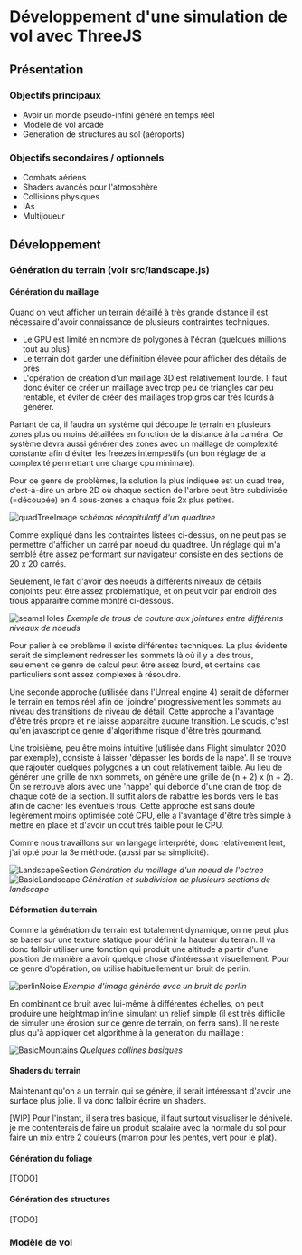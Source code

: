 # Développement d'une simulation de vol avec ThreeJS

## Présentation

### Objectifs principaux

- Avoir un monde pseudo-infini généré en temps réel
- Modèle de vol arcade
- Generation de structures au sol (aéroports)

### Objectifs secondaires / optionnels

- Combats aériens
- Shaders avancés pour l'atmosphère
- Collisions physiques 
- IAs
- Multijoueur

## Développement

### Génération du terrain (voir src/landscape.js)

#### Génération du maillage

Quand on veut afficher un terrain détaillé à très grande distance il est nécessaire d'avoir connaissance de plusieurs contraintes techniques.
- Le GPU est limité en nombre de polygones à l'écran (quelques millions tout au plus)
- Le terrain doit garder une définition élevée pour afficher des détails de près
- L'opération de création d'un maillage 3D est relativement lourde. Il faut donc éviter de créer un maillage avec trop peu de triangles car peu rentable, et éviter de créer des maillages trop gros car très lourds à générer.

Partant de ca, il faudra un système qui découpe le terrain en plusieurs zones plus ou moins détaillées en fonction de la distance à la caméra. Ce système devra aussi générer des zones avec un maillage de complexité constante afin d'éviter les freezes intempestifs (un bon réglage de la complexité permettant une charge cpu minimale).

Pour ce genre de problèmes, la solution la plus indiquée est un quad tree, c'est-à-dire un arbre 2D où chaque section de l'arbre peut être subdivisée (=découpée) en 4 sous-zones a chaque fois 2x plus petites.

![quadTreeImage](./documentation/quatrees.png) *schémas récapitulatif d'un quadtree*

Comme expliqué dans les contraintes listées ci-dessus, on ne peut pas se permettre d'afficher un carré par noeud du quadtree. Un réglage qui m'a semblé être assez performant sur navigateur consiste en des sections de 20 x 20 carrés.

Seulement, le fait d'avoir des noeuds à différents niveaux de détails conjoints peut être assez problématique, et on peut voir par endroit des trous apparaitre comme montré ci-dessous.

![seamsHoles](./documentation/seamsHoles.png) *Exemple de trous de couture aux jointures entre différents niveaux de noeuds*

Pour palier à ce problème il existe différentes techniques. La plus évidente serait de simplement redresser les sommets là où il y a des trous, seulement ce genre de calcul peut être assez lourd, et certains cas particuliers sont assez complexes à résoudre.

Une seconde approche (utilisée dans l'Unreal engine 4) serait de déformer le terrain en temps réel afin de 'joindre' progressivement les sommets au niveau des transitions de niveau de détail. Cette approche a l'avantage d'être très propre et ne laisse apparaitre aucune transition. Le soucis, c'est qu'en javascript ce genre d'algorithme risque d'être très gourmand.

Une troisième, peu être moins intuitive (utilisée dans Flight simulator 2020 par exemple), consiste à laisser 'dépasser les bords de la nape'.
Il se trouve que rajouter quelques polygones a un cout relativement faible. Au lieu de générer une grille de nxn sommets, on génère une grille de (n + 2) x (n + 2).
On se retrouve alors avec une 'nappe' qui déborde d'une cran de trop de chaque coté de la section. Il suffit alors de rabattre les bords vers le bas afin de cacher les éventuels trous. Cette approche est sans doute légèrement moins optimisée coté CPU, elle a l'avantage d'être très simple à mettre en place et d'avoir un cout très faible pour le CPU.


Comme nous travaillons sur un langage interprété, donc relativement lent, j'ai opté pour la 3e méthode. (aussi par sa simplicité).

![LandscapeSection](./documentation/GeneratedSection.png) *Génération du maillage d'un noeud de l'octree*
![BasicLandscape](./documentation/GenerateLandscapeBase.png) *Génération et subdivision de plusieurs sections de landscape*

#### Déformation du terrain

Comme la génération du terrain est totalement dynamique, on ne peut plus se baser sur une texture statique pour définir la hauteur du terrain. Il va donc falloir utiliser une fonction qui produit une altitude a partir d'une position de manière a avoir quelque chose d'intéressant visuellement.
Pour ce genre d'opération, on utilise habituellement un bruit de perlin.

![perlinNoise](https://upload.wikimedia.org/wikipedia/commons/d/da/Perlin_noise.jpg) *Exemple d'image générée avec un bruit de perlin*

En combinant ce bruit avec lui-même à différentes échelles, on peut produire une heightmap infinie simulant un relief simple (il est très difficile de simuler une érosion sur ce genre de terrain, on ferra sans).
Il ne reste plus qu'à appliquer cet algorithme à la generation du maillage :

![BasicMountains](./documentation/Altitude.png) *Quelques collines basiques*


#### Shaders du terrain

Maintenant qu'on a un terrain qui se génère, il serait intéressant d'avoir une surface plus jolie.
Il va donc falloir écrire un shaders.

[WIP] Pour l'instant, il sera très basique, il faut surtout visualiser le dénivelé. je me contenterais de faire un produit scalaire avec la normale du sol pour faire un mix entre 2 couleurs (marron pour les pentes, vert pour le plat).

#### Génération du foliage

[TODO]

#### Génération des structures

[TODO]

### Modèle de vol